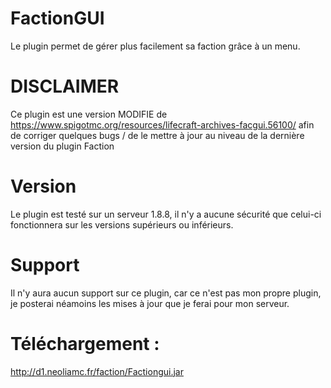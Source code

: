 # FactionGUI

Le plugin permet de gérer plus facilement sa faction grâce à un menu.

# DISCLAIMER

Ce plugin est une version MODIFIE de https://www.spigotmc.org/resources/lifecraft-archives-facgui.56100/ afin de corriger quelques bugs / de le mettre à jour au niveau de la dernière version du plugin Faction

# Version

Le plugin est testé sur un serveur 1.8.8, il n'y a aucune sécurité que celui-ci fonctionnera sur les versions supérieurs ou inférieurs.

# Support

Il n'y aura aucun support sur ce plugin, car ce n'est pas mon propre plugin, je posterai néamoins les mises à jour que je ferai pour mon serveur.

# Téléchargement :

http://d1.neoliamc.fr/faction/Factiongui.jar
